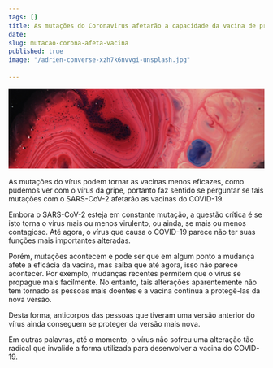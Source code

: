 ```yaml
---
tags: []
title: As mutações do Coronavirus afetarão a capacidade da vacina de prevenir a doença?
date: 
slug: mutacao-corona-afeta-vacina
published: true
image: "/adrien-converse-xzh7k6nvvgi-unsplash.jpg"

---
```

![](/mutation-covid.jpg)

As mutações do vírus podem tornar as vacinas menos eficazes, como pudemos ver com o vírus da gripe, portanto faz sentido se perguntar se tais mutações com o SARS-CoV-2 afetarão as vacinas do COVID-19.

Embora o SARS-CoV-2 esteja em constante mutação, a questão crítica é se isto torna o vírus mais ou menos virulento, ou ainda, se mais ou menos contagioso. Até agora, o vírus que causa o COVID-19 parece não ter suas funções mais importantes alteradas.

Porém, mutações acontecem e pode ser que em algum ponto a mudança afete a eficácia da vacina, mas saiba que até agora, isso não parece acontecer. Por exemplo, mudanças recentes permitem que o vírus se propague mais facilmente. No entanto, tais alterações aparentemente não tem tornado as pessoas mais doentes e a vacina continua a protegê-las da nova versão.

Desta forma, anticorpos das pessoas que tiveram uma versão anterior do vírus ainda conseguem se proteger da versão mais nova.

Em outras palavras, até o momento, o vírus não sofreu uma alteração tão radical que invalide a forma utilizada para desenvolver a vacina do COVID-19.